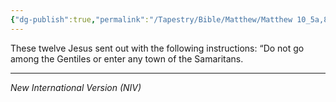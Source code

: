 ```yaml
---
{"dg-publish":true,"permalink":"/Tapestry/Bible/Matthew/Matthew 10_5a,8a/","title":"Matthew 10:5a,8a","hide":true,"tags":["bible-verse"],"dgHomeLink":true,"dgShowLocalGraph":true,"dgEnableSearch":true}
---
```



These twelve Jesus sent out with the following instructions: “Do not go among the Gentiles or enter any town of the Samaritans.

---
*New International Version (NIV)*